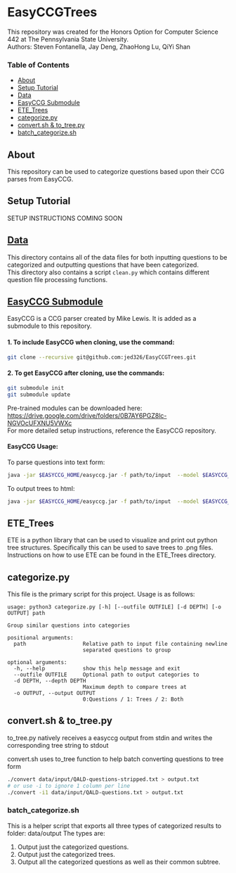 # EasyCCGTrees
This repository was created for the Honors Option for Computer Science 442 at The Pennsylvania State University.   
Authors: Steven Fontanella, Jay Deng, ZhaoHong Lu, QiYi Shan

### Table of Contents
* [About](https://github.com/jed326/EasyCCGTrees#About)
* [Setup Tutorial](https://github.com/jed326/EasyCCGTrees#Setup-Tutorial)
* [Data](https://github.com/jed326/EasyCCGTrees#data)
* [EasyCCG Submodule](https://github.com/jed326/EasyCCGTrees#EasyCCG-Submodule)
* [ETE_Trees](https://github.com/jed326/EasyCCGTrees#ETE_Trees)
* [categorize.py](https://github.com/jed326/EasyCCGTrees#categorizepy)
* [convert.sh & to_tree.py](https://github.com/jed326/EasyCCGTrees#convert.sh-&-to_treepy)
* [batch_categorize.sh](https://github.com/jed326/EasyCCGTrees#batch_categorizesh)

## About
This repository can be used to categorize questions based upon their CCG parses from EasyCCG.

## Setup Tutorial
SETUP INSTRUCTIONS COMING SOON

## [Data](https://github.com/jed326/EasyCCGTrees/tree/master/data)
This directory contains all of the data files for both inputting questions to be categorized and outputting questions that have been categorized.   
This directory also contains a script `clean.py` which contains different question file processing functions.

## [EasyCCG Submodule](https://github.com/mikelewis0/easyccg/tree/e42d58e08eb2a86593d52f730c5afe222e939781)
EasyCCG is a CCG parser created by Mike Lewis. It is added as a submodule to this repository.   


#### 1. To include EasyCCG when cloning, use the command:
```bash
git clone --recursive git@github.com:jed326/EasyCCGTrees.git
```
#### 2. To get EasyCCG after cloning, use the commands:
```bash
git submodule init
git submodule update
```
Pre-trained modules can be downloaded here: <https://drive.google.com/drive/folders/0B7AY6PGZ8lc-NGVOcUFXNU5VWXc>   
For more detailed setup instructions, reference the EasyCCG repository.

#### EasyCCG Usage:
To parse questions into text form:

```bash
java -jar $EASYCCG_HOME/easyccg.jar -f path/to/input  --model $EASYCCG_HOME/model_questions [> outfile.txt]
```

To output trees to html:

```bash
java -jar $EASYCCG_HOME/easyccg.jar -f path/to/input  --model $EASYCCG_HOME/model_questions -o html [> outfile.txt]
```

## ETE_Trees
ETE is a python library that can be used to visualize and print out python tree structures. Specifically this can be used to save trees to .png files.   
Instructions on how to use ETE can be found in the ETE_Trees directory.   

## categorize.py
This file is the primary script for this project. Usage is as follows:      
```
usage: python3 categorize.py [-h] [--outfile OUTFILE] [-d DEPTH] [-o OUTPUT] path

Group similar questions into categories

positional arguments:
  path                  Relative path to input file containing newline
                        separated questions to group

optional arguments:
  -h, --help            show this help message and exit
  --outfile OUTFILE     Optional path to output categories to
  -d DEPTH, --depth DEPTH
                        Maximum depth to compare trees at
  -o OUTPUT, --output OUTPUT
                        0:Questions / 1: Trees / 2: Both
```

## convert.sh & to_tree.py
to_tree.py natively receives a easyccg output from stdin and writes the corresponding tree string to stdout

convert.sh uses to_tree function to help batch converting questions to tree form
```bash
./convert data/input/QALD-questions-stripped.txt > output.txt
# or use -i to ignore 1 column per line
./convert -i1 data/input/QALD-questions.txt > output.txt
```

### batch_categorize.sh
This is a helper script that exports all three types of categorized results to folder: data/output
The types are:
1. Output just the categorized questions.
2. Output just the categorized trees.
3. Output all the categorized questions as well as their common subtree.
